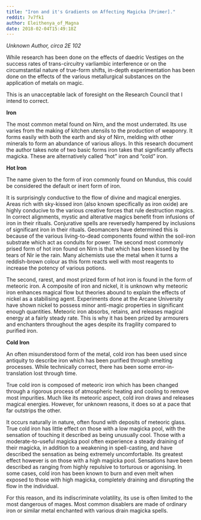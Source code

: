 ```yaml
---
title: "Iron and it's Gradients on Affecting Magicka [Primer]."
reddit: 7v7fk1
author: Eleithenya_of_Magna
date: 2018-02-04T15:49:18Z
---
```


*Unknown Author, circa 2E 102*

While research has been done on the effects of daedric Vestiges on the success rates of trans-circuitry varliambic interference or on the circumstantial nature of true-form shifts, in-depth experimentation has been done on the effects of the various metallurgical substances on the application of metals on magic.

This is an unacceptable lack of foresight on the Research Council that I intend to correct.

**Iron**

The most common metal found on Nirn, and the most underrated. Its use varies from the making of kitchen utensils to the production of weaponry. It forms easily with both the earth and sky of Nirn, melding with other minerals to form an abundance of various alloys. In this research document the author takes note of two basic forms iron takes that significantly affects magicka. These are alternatively called “hot” iron and “cold” iron.

**Hot Iron**

The name given to the form of iron commonly found on Mundus, this could be considered the default or inert form of iron.

It is surprisingly conductive to the flow of divine and magical energies. Areas rich with sky-kissed iron (also known specifically as iron oxide) are highly conducive to the various creative forces that rule destruction magics. In correct alignments, mystic and alterative magics benefit from infusions of iron in their rituals. Conjurative spells are reversedly hampered by inclusions of significant iron in their rituals. Geomancers have determined this is because of the various living-to-dead components found within the soil-iron substrate which act as conduits for power. The second most commonly prised form of hot iron found on Nirn is that which has been kissed by the tears of Nir ie the rain. Many alchemists use the metal when it turns a reddish-brown colour as this form reacts well with most reagents to increase the potency of various potions.

The second, rarest, and most prized form of hot iron is found in the form of meteoric iron. A composite of iron and nickel, it is unknown why meteoric iron enhances magical flow but theories abound to explain the effects of nickel as a stabilising agent. Experiments done at the Arcane University have shown nickel to possess minor anti-magic properties in significant enough quantities. Meteoric iron absorbs, retains, and releases magical energy at a fairly steady rate. This is why it has been prized by armourers and enchanters throughout the ages despite its fragility compared to purified iron.

**Cold Iron**

An often misunderstood form of the metal, cold iron has been used since antiquity to describe iron which has been purified through smelting processes. While technically correct, there has been some error-in-translation lost through time.

True cold iron is composed of meteoric iron which has been changed through a rigorous process of atmospheric heating and cooling to remove most impurities. Much like its meteoric aspect, cold iron draws and releases magical energies. However, for unknown reasons, it does so at a pace that far outstrips the other. 

It occurs naturally in nature, often found with deposits of meteoric glass. True cold iron has little effect on those with a low magicka pool, with the sensation of touching it described as being unusually cool. Those with a moderate-to-useful magicka pool often experience a steady draining of their magicka, in addition to a weakening in spell-casting, and have described the sensation as being extremely uncomfortable. Its greatest effect however is on those with a high magicka pool. Sensations have been described as ranging from highly repulsive to torturous or agonising. In some cases, cold iron has been known to burn and even melt when exposed to those with high magicka, completely draining and disrupting the flow in the individual.

For this reason, and its indiscriminate volatility, its use is often limited to the most dangerous of mages. Most common disablers are made of ordinary iron or similar metal enchanted with various drain magicka spells.

